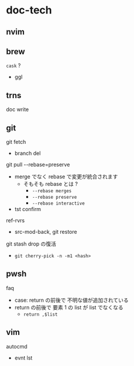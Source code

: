 
# doc-tech


## nvim




## brew

`cask` ?
- ggl


## trns

doc write


## git

git fetch
- branch del


git pull --rebase=preserve
- merge でなく rebase で変更が統合されます
  - そもそも rebase とは ?
    - `--rebase merges`
    - `--rebase preserve`
    - `--rebase interactive`
- tst confirm


ref-rvrs
- src-mod-back, git restore


git stash drop の復活
- `git cherry-pick -n -m1 <hash>`


## pwsh

faq
- case: return の前後で 不明な値が追加されている
- return の前後で 要素 1 の list が list でなくなる
  - `return ,$list`


## vim

autocmd
- evnt lst


